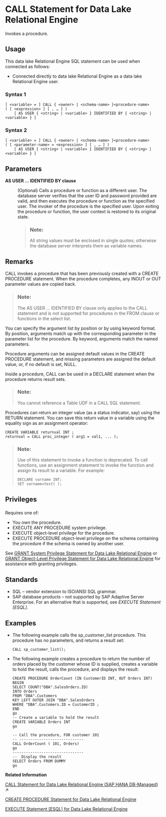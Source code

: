 <!-- loioa614c16084f21015bc34dd15aeb50bde -->

# CALL Statement for Data Lake Relational Engine

Invokes a procedure.



<a name="loioa614c16084f21015bc34dd15aeb50bde__section_azh_5fj_znb"/>

## Usage

This data lake Relational Engine SQL statement can be used when connected as follows:

-   Connected directly to data lake Relational Engine as a data lake Relational Engine user.





### Syntax 1

```
[ <variable> = ] CALL { <owner> | <schema-name> }<procedure-name> ( [ <expression> ] [ , … ] ) 
    [ AS USER { <string> | <variable> } IDENTIFIED BY { <string> | <variable> } ]
```



### Syntax 2

```
[ <variable> = ] CALL { <owner> | <schema-name> }<procedure-name> ( [ <parameter-name> = <expression> ] [ , … ] ) 
    [ AS USER { <string> | <variable> } IDENTIFIED BY { <string> | <variable> } ]
```



<a name="loioa614c16084f21015bc34dd15aeb50bde__call_parameters1"/>

## Parameters


<dl>
<dt><b>

AS USER ... IDENTIFIED BY clause

</b></dt>
<dd>

\(Optional\) Calls a procedure or function as a different user. The database server verifies that the user ID and password provided are valid, and then executes the procedure or function as the specified user. The invoker of the procedure is the specified user. Upon exiting the procedure or function, the user context is restored to its original state.

> ### Note:  
> All string values must be enclosed in single quotes; otherwise the database server interprets them as variable names.



</dd>
</dl>



<a name="loioa614c16084f21015bc34dd15aeb50bde__call_remarks1"/>

## Remarks

CALL invokes a procedure that has been previously created with a CREATE PROCEDURE statement. When the procedure completes, any INOUT or OUT parameter values are copied back.

> ### Note:  
> The AS USER ... IDENTIFIED BY clause only applies to the CALL statement and is not supported for procedures in the FROM clause or functions in the select list.

You can specify the argument list by position or by using keyword format. By position, arguments match up with the corresponding parameter in the parameter list for the procedure. By keyword, arguments match the named parameters.

Procedure arguments can be assigned default values in the CREATE PROCEDURE statement, and missing parameters are assigned the default value, or, if no default is set, NULL.

Inside a procedure, CALL can be used in a DECLARE statement when the procedure returns result sets.

> ### Note:  
> You cannot reference a Table UDF in a CALL SQL statement.

Procedures can return an integer value \(as a status indicator, say\) using the RETURN statement. You can save this return value in a variable using the equality sign as an assignment operator:

```
CREATE VARIABLE returnval INT ;
returnval = CALL proc_integer ( arg1 = val1, ... );
```

> ### Note:  
> Use of this statement to invoke a function is deprecated. To call functions, use an assignment statement to invoke the function and assign its result to a variable. For example:
> 
> ```
> DECLARE varname INT;
> SET varname=test( );
> ```



<a name="loioa614c16084f21015bc34dd15aeb50bde__call_privileges1"/>

## Privileges



### 

Requires one of:

-   You own the procedure.
-   EXECUTE ANY PROCEDURE system privilege.
-   EXECUTE object-level privilege for the procedure.
-   EXECUTE PROCEDURE object-level privilege on the schema containing the procedure if the schema is owned by another user.

See [GRANT System Privilege Statement for Data Lake Relational Engine](grant-system-privilege-statement-for-data-lake-relational-engine-a3dfcb0.md) or [GRANT Object-Level Privilege Statement for Data Lake Relational Engine](grant-object-level-privilege-statement-for-data-lake-relational-engine-a3e154f.md) for assistance with granting privileges.



<a name="loioa614c16084f21015bc34dd15aeb50bde__call_standards1"/>

## Standards

-   SQL – vendor extension to ISO/ANSI SQL grammar.
-   SAP database products – not supported by SAP Adaptive Server Enterprise. For an alternative that is supported, see *EXECUTE Statement \[ESQL\]*.



<a name="loioa614c16084f21015bc34dd15aeb50bde__call_examples1"/>

## Examples

-   The following example calls the sp\_customer\_list procedure. This procedure has no parameters, and returns a result set:

    ```
    CALL sp_customer_list();
    ```

-   The following example creates a procedure to return the number of orders placed by the customer whose ID is supplied, creates a variable to hold the result, calls the procedure, and displays the result:

    ```
    CREATE PROCEDURE OrderCount (IN CustomerID INT, OUT Orders INT)
    BEGIN
    SELECT COUNT("DBA".SalesOrders.ID)
    INTO Orders
    FROM "DBA".Customers
    KEY LEFT OUTER JOIN "DBA".SalesOrders
    WHERE "DBA".Customers.ID = CustomerID ;
    END
    go
    -- Create a variable to hold the result
    CREATE VARIABLE Orders INT
    go
    
    -- Call the procedure, FOR customer 101
    -- -----------------------------
    CALL OrderCount ( 101, Orders) 
    go
    --------------------------------
    --  Display the result
    SELECT Orders FROM DUMMY 
    go
    ```


**Related Information**  


[CALL Statement for Data Lake Relational Engine (SAP HANA DB-Managed)](https://help.sap.com/viewer/a898e08b84f21015969fa437e89860c8/2024_1_QRC/en-US/04d3a41e1d0c48aaaa788980a565bbe0.html "Invokes a procedure.") :arrow_upper_right:

[CREATE PROCEDURE Statement for Data Lake Relational Engine](create-procedure-statement-for-data-lake-relational-engine-a6185b2.md "Creates a new user-defined SQL procedure in the database.")

[EXECUTE Statement \[ESQL\] for Data Lake Relational Engine](execute-statement-esql-for-data-lake-relational-engine-a774406.md "Executes a SQL statement.")

